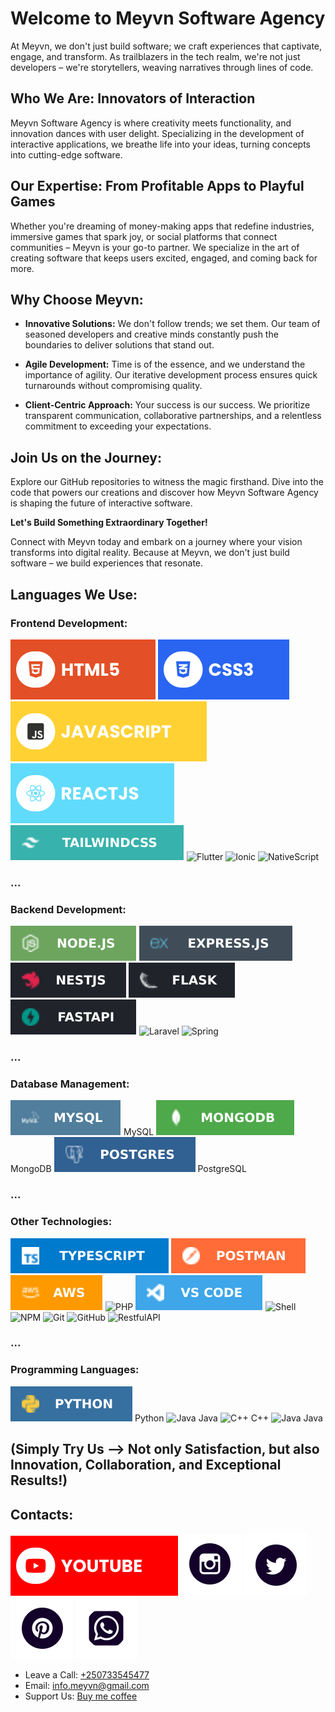 # Welcome to Meyvn Software Agency

At Meyvn, we don't just build software; we craft experiences that captivate, engage, and transform. As trailblazers in the tech realm, we're not just developers – we're storytellers, weaving narratives through lines of code.

## Who We Are: Innovators of Interaction

Meyvn Software Agency is where creativity meets functionality, and innovation dances with user delight. Specializing in the development of interactive applications, we breathe life into your ideas, turning concepts into cutting-edge software.

## Our Expertise: From Profitable Apps to Playful Games

Whether you're dreaming of money-making apps that redefine industries, immersive games that spark joy, or social platforms that connect communities – Meyvn is your go-to partner. We specialize in the art of creating software that keeps users excited, engaged, and coming back for more.

## Why Choose Meyvn:

- **Innovative Solutions:** We don't follow trends; we set them. Our team of seasoned developers and creative minds constantly push the boundaries to deliver solutions that stand out.

- **Agile Development:** Time is of the essence, and we understand the importance of agility. Our iterative development process ensures quick turnarounds without compromising quality.

- **Client-Centric Approach:** Your success is our success. We prioritize transparent communication, collaborative partnerships, and a relentless commitment to exceeding your expectations.

## Join Us on the Journey:

Explore our GitHub repositories to witness the magic firsthand. Dive into the code that powers our creations and discover how Meyvn Software Agency is shaping the future of interactive software.

**Let's Build Something Extraordinary Together!**

Connect with Meyvn today and embark on a journey where your vision transforms into digital reality. Because at Meyvn, we don't just build software – we build experiences that resonate.

## Languages We Use:

### Frontend Development:
![HTML5](./assets/html.svg)  ![CSS3](./assets/css.svg)  ![JavaScript](./assets/javascript.svg)  ![React](./assets/react.svg)  ![Tailwind](./assets/tailwindcss.svg)   ![Flutter](https://icons8.com/icon/-AszLOZlCRQ0/flutter)  ![Ionic](https://icons8.com/icon/107561/ionic)  ![NativeScript](https://icons8.com/icon/vkOnh3Qd853o/nativescript-is-an-open-source-framework-to-develop-apps) 

### ...

### Backend Development:
 ![Node.js](./assets/node.svg)  ![Express.js](./assets/expressjs.svg)  ![Nest.js](./assets/nestjS.svg)  ![Flask](./assets/flask.svg)  ![FastAPI](./assets/fastapi.svg)  ![Laravel](https://icons8.com/icon/108825/laravel)  ![Spring](https://icons8.com/icon/3372/spring) 
### ...

### Database Management:
![MySQL](./assets/mysql.svg) MySQL  ![MongoDB](./assets/mongodb.svg) MongoDB ![PostgreSQL](./assets/postgres.svg) PostgreSQL
### ...

### Other Technologies:
 ![TypeScript](./assets/typescript.svg)  ![Postman](./assets/Postman.svg)  ![AWS](./assets/aws.svg)  ![PHP](https://icons8.com/icon/79904/php)  ![VSCode](./assets/VS%20Code.svg) ![Shell](https://icons8.com/icon/10250/shell)  ![NPM](https://icons8.com/icon/QERhMe8qpblP/npm-logo)  ![Git](https://icons8.com/icon/38389/git)  ![GitHub](https://icons8.com/icon/12599/github)  ![RestfulAPI](https://icons8.com/icon/79873/rest-api) 
### ...

### Programming Languages:
 ![Python](./assets/python.svg) Python
 ![Java](https://icons8.com/icon/GPfHz0SM85FX/java) Java
 ![C++](https://icons8.com/icon/55199/c) C++
 ![Java](https://icons8.com/icon/GPfHz0SM85FX/java) Java
###

## (Simply Try Us --> Not only Satisfaction, but also Innovation, Collaboration, and Exceptional Results!)

## Contacts:

[![YouTube](./assets/youtube.svg)](https://www.youtube.com/@wearemeyvn) [![Instagram](./assets/instagram.svg)](https://www.instagram.com/meyvn) [![Twitter](./assets/twitter.svg)](https://www.twitter.com/@meyvnagency) [![Pinterest](./assets/pinterest.svg)](https://pin.it/70aDSJb) [![WhatsApp](./assets/whatsapp.svg)](https://wa.link/0bui7z)
- Leave a Call: [+250733545477](tel:250786969572) 
- Email: [info.meyvn@gmail.com](mailto:info.meyvn@gmail.com) 
- Support Us: [Buy me coffee](https://www.buymeacoffee.com/meyvn)
